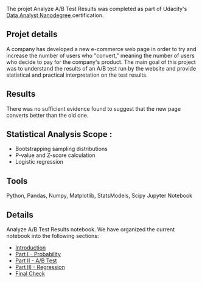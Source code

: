 The projet Analyze A/B Test Results was completed as part of Udacity's <a href="https://www.udacity.com/course/data-analyst-nanodegree--nd002"> Data Analyst Nanodegree </a> certification.

## Projet details  
A company has developed a new e-commerce web page in order to try and increase the number of users who "convert," meaning the number of users who decide to pay for the company's product. The main goal of this project was to understand the results of an A/B test run by the website and provide statistical and practical interpretation on the test results.

## Results
There was no sufficient evidence found to suggest that the new page converts better than the old one.

## Statistical Analysis Scope :
- Bootstrapping sampling distributions
- P-value and Z-score calculation
- Logistic regression

## Tools
Python, Pandas, Numpy, Matplotlib, StatsModels, Scipy
Jupyter Notebook

## Details
Analyze A/B Test Results notebook. We have organized the current notebook into the following sections: 
- [Introduction](#intro)
- [Part I - Probability](#probability)
- [Part II - A/B Test](#ab_test)
- [Part III - Regression](#regression)
- [Final Check](#finalcheck)
